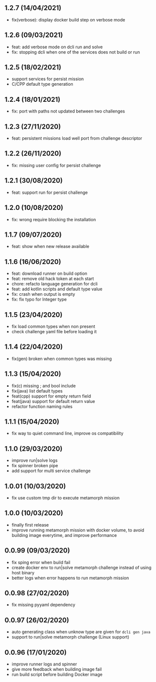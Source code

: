 
## 1.2.7 (14/04/2021)
* fix(verbose): display docker build step on verbose mode

## 1.2.6 (09/03/2021)
* feat: add verbose mode on dcli run and solve
* fix: stopping dcli when one of the services does not build or run
 
## 1.2.5 (18/02/2021)
* support services for persist mission
* C/CPP default type generation

## 1.2.4 (18/01/2021)
* fix: port with paths not updated between two challenges

## 1.2.3 (27/11/2020)
* feat: persistent missions load well port from challenge descriptor

## 1.2.2 (26/11/2020)
* fix: missing user config for persist challenge

## 1.2.1 (30/08/2020)
* feat: support run for persist challenge

## 1.2.0 (10/08/2020)
* fix: wrong require blocking the installation

## 1.1.7 (09/07/2020)
* feat: show when new release available

## 1.1.6 (16/06/2020)
* feat: download runner on build option
* feat: remove old hack token at each start
* chore: refacto language generation for dcli
* feat: add kotlin scripts and default type value
* fix: crash when output is empty
* fix: fix typo for Integer type

## 1.1.5 (23/04/2020)
* fix load common types when non present
* check challenge yaml file before loading it

## 1.1.4 (22/04/2020)
* fix(gen) broken when common types was missing

## 1.1.3 (15/04/2020)
* fix(c) missing ; and bool include
* fix(java) list default types
* feat(cpp) support for empty return field
* feat(java) support for default return value
* refactor function naming rules

## 1.1.1 (15/04/2020)
* fix way to quiet command line, improve os compatibility

## 1.1.0 (29/03/2020)
* improve run|solve logs
* fix spinner broken pipe
* add support for multi service challenge

## 1.0.01 (10/03/2020)
* fix use custom tmp dir to execute metamorph mission

## 1.0.0 (10/03/2020)
* finally first release
* improve running metamorph mission with docker volume, to avoid building image everytime, and improve performance

## 0.0.99 (09/03/2020)
* fix sping error when build fail
* create docker env to run|solve metamorph challenge instead of using host binary
* better logs when error happens to run metamorph mission

## 0.0.98 (27/02/2020)
* fix missing pyyaml dependency

## 0.0.97 (26/02/2020)
* auto generating class when unknow type are given for `dcli gen java`
* support to run|solve metamorph challenge (Linux support)
 
## 0.0.96 (17/01/2020)
* improve runner logs and spinner
* give more feedback when building image fail
* run build script before building Docker image
